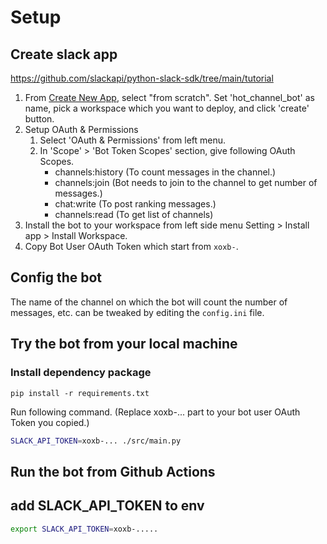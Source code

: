 # Setup

## Create slack app

https://github.com/slackapi/python-slack-sdk/tree/main/tutorial

1. From [Create New App](https://api.slack.com/apps?new_app=1), select "from scratch". Set 'hot_channel_bot'
   as name, pick a workspace which you want to deploy, and click 'create' button.
2. Setup OAuth & Permissions
    1. Select 'OAuth & Permissions' from left menu.
    2. In 'Scope' > 'Bot Token Scopes' section, give following OAuth Scopes.
        - channels:history (To count messages in the channel.)
        - channels:join (Bot needs to join to the channel to get number of messages.)
        - chat:write (To post ranking messages.)
        - channels:read (To get list of channels)
3. Install the bot to your workspace from left side menu Setting > Install app > Install Workspace. 
4. Copy Bot User OAuth Token which start from  `xoxb-`.

## Config the bot
The name of the channel on which the bot will count the number of messages, etc. can be tweaked by editing
the `config.ini` file.

## Try the bot from your local machine
### Install dependency package
```
pip install -r requirements.txt
```

Run following command. (Replace xoxb-... part to your bot user OAuth Token you copied.)
```bash
SLACK_API_TOKEN=xoxb-... ./src/main.py
```
## Run the bot from Github Actions

## add SLACK_API_TOKEN to env

```bash
export SLACK_API_TOKEN=xoxb-.....
```
